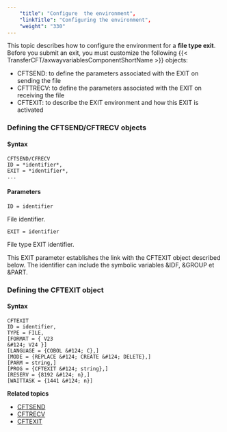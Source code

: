 ```yaml
---
    "title": "Configure  the environment",
    "linkTitle": "Configuring the environment",
    "weight": "330"
---
```

This topic describes how to configure the environment for a **file
type exit**. Before you submit an exit, you must customize the following
{{< TransferCFT/axwayvariablesComponentShortName  >}} objects:

- CFTSEND: to define
    the parameters associated with the EXIT on sending the file
- CFTTRECV: to define
    the parameters associated with the EXIT on receiving the file
- CFTEXIT: to describe
    the EXIT environment and how this EXIT is activated

<span id="Defining_the_CFTSEND_CFTRECV_objects"></span>

### Defining the CFTSEND/CFTRECV objects

#### Syntax

```
CFTSEND/CFRECV  
ID = *identifier*,
EXIT = *identifier*,
...
```

#### Parameters

`ID = identifier`

File identifier.

`EXIT = identifier`

File type EXIT identifier.

This EXIT parameter establishes the link with the CFTEXIT object described
below. The identifier can include the symbolic variables &IDF, &GROUP
et &PART.

<span id="Defining_the_CFTEXIT_object"></span>

### Defining the CFTEXIT object

#### Syntax

```
CFTEXIT 
ID = identifier,
TYPE = FILE,
[FORMAT = { V23
&#124; V24 }]
[LANGUAGE = {COBOL &#124; C},]
[MODE = {REPLACE &#124; CREATE &#124; DELETE},]
[PARM = string,]
[PROG = {CFTEXIT &#124; string},]
[RESERV = {8192 &#124; n},]
[WAITTASK = {1441 &#124; n}]
```

****Related topics****

- [CFTSEND](../../../../concepts/cft_configuration_concepts_start_here/default_send_template_concepts)
- [CFTRECV](../../../../concepts/cft_configuration_concepts_start_here/default_receive_template_concepts)
- [CFTEXIT](../../../../c_intro_userinterfaces/web_copilot_ui/flow_def_intro/cftexit)
